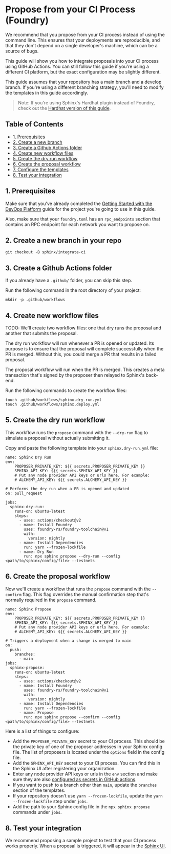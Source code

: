 # Propose from your CI Process (Foundry)

We recommend that you propose from your CI process instead of using the command line. This ensures that your deployments are reproducible, and that they don't depend on a single developer's machine, which can be a source of bugs.

This guide will show you how to integrate proposals into your CI process using GitHub Actions. You can still follow this guide if you're using a different CI platform, but the exact configuration may be slightly different.

This guide assumes that your repository has a main branch and a develop branch. If you're using a different branching strategy, you'll need to modify the templates in this guide accordingly.

> Note: If you're using Sphinx's Hardhat plugin instead of Foundry, check out the [Hardhat version of this guide](https://github.com/sphinx-labs/sphinx/blob/develop/docs/ci-hardhat-proposals.md).

## Table of Contents

- [1. Prerequisites](#1-prerequisites)
- [2. Create a new branch](#2-create-a-new-branch-in-your-repo)
- [3. Create a Github Actions folder](#3-create-a-github-actions-folder)
- [4. Create new workflow files](#4-create-new-workflow-files)
- [5. Create the dry run workflow](#5-create-the-dry-run-workflow)
- [6. Create the proposal workflow](#6-create-the-proposal-workflow)
- [7. Configure the templates](#7-configure-the-templates)
- [8. Test your integration](#8-test-your-integration)

## 1. Prerequisites

Make sure that you've already completed the [Getting Started with the DevOps Platform](https://github.com/sphinx-labs/sphinx/blob/develop/docs/ops-foundry-getting-started.md) guide for the project you're going to use in this guide.

Also, make sure that your `foundry.toml` has an `rpc_endpoints` section that contains an RPC endpoint for each network you want to propose on.

## 2. Create a new branch in your repo

```
git checkout -B sphinx/integrate-ci
```

## 3. Create a Github Actions folder

If you already have a `.github/` folder, you can skip this step.

Run the following command in the root directory of your project:

```
mkdir -p .github/workflows
```

## 4. Create new workflow files

TODO:
We'll create two workflow files: one that dry runs the proposal and another that submits the proposal.

The dry run workflow will run whenever a PR is opened or updated. Its purpose is to ensure that the proposal will complete successfully when the PR is merged. Without this, you could merge a PR that results in a failed proposal.

The proposal workflow will run when the PR is merged. This creates a meta transaction that's signed by the proposer then relayed to Sphinx's back-end.

Run the following commands to create the workflow files:

```
touch .github/workflows/sphinx.dry-run.yml
touch .github/workflows/sphinx.deploy.yml
```

## 5. Create the dry run workflow

This workflow runs the `propose` command with the `--dry-run` flag to simulate a proposal without actually submitting it.

Copy and paste the following template into your `sphinx.dry-run.yml` file:

```
name: Sphinx Dry Run
env:
    PROPOSER_PRIVATE_KEY: ${{ secrets.PROPOSER_PRIVATE_KEY }}
    SPHINX_API_KEY: ${{ secrets.SPHINX_API_KEY }}
    # Put any node provider API keys or urls here. For example:
    # ALCHEMY_API_KEY: ${{ secrets.ALCHEMY_API_KEY }}

# Performs the dry run when a PR is opened and updated
on: pull_request

jobs:
  sphinx-dry-run:
    runs-on: ubuntu-latest
    steps:
      - uses: actions/checkout@v2
      - name: Install Foundry
        uses: foundry-rs/foundry-toolchain@v1
        with:
          version: nightly
      - name: Install Dependencies
        run: yarn --frozen-lockfile
      - name: Dry Run
        run: npx sphinx propose --dry-run --config <path/to/sphinx/config/file> --testnets
```

## 6. Create the proposal workflow

Now we'll create a workflow that runs the `propose` command with the `--confirm` flag. This flag overrides the manual confirmation step that's normally required in the `propose` command.

```
name: Sphinx Propose
env:
    PROPOSER_PRIVATE_KEY: ${{ secrets.PROPOSER_PRIVATE_KEY }}
    SPHINX_API_KEY: ${{ secrets.SPHINX_API_KEY }}
    # Put any node provider API keys or urls here. For example:
    # ALCHEMY_API_KEY: ${{ secrets.ALCHEMY_API_KEY }}

# Triggers a deployment when a change is merged to main
on:
  push:
    branches:
      - main
jobs:
  sphinx-propose:
    runs-on: ubuntu-latest
    steps:
      - uses: actions/checkout@v2
      - name: Install Foundry
        uses: foundry-rs/foundry-toolchain@v1
        with:
          version: nightly
      - name: Install Dependencies
        run: yarn --frozen-lockfile
      - name: Propose
        run: npx sphinx propose --confirm --config <path/to/sphinx/config/file> --testnets
```

Here is a list of things to configure:
- Add the `PROPOSER_PRIVATE_KEY` secret to your CI process. This should be the private key of one of the proposer addresses in your Sphinx config file. The list of proposers is located under the `options` field in the config file.
- Add the `SPHINX_API_KEY` secret to your CI process. You can find this in the Sphinx UI after registering your organization.
- Enter any node provider API keys or urls in the `env` section and make sure they are also [configured as secrets in GitHub actions](https://docs.github.com/en/actions/security-guides/encrypted-secrets#creating-encrypted-secrets-for-a-repository).
- If you want to push to a branch other than `main`, update the `branches` section of the templates.
- If your repository doesn't use `yarn --frozen-lockfile`, update the `yarn --frozen-lockfile` step under `jobs`.
- Add the path to your Sphinx config file in the `npx sphinx propose` commands under `jobs`.

## 8. Test your integration

We recommend proposing a sample project to test that your CI process works properly. When a proposal is triggered, it will appear in the [Sphinx UI](https://www.sphinx.dev).
